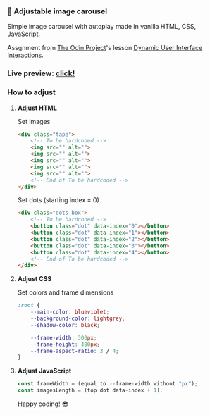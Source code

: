### 🎡 Adjustable image carousel

Simple image carousel with autoplay made in vanilla HTML, CSS, JavaScript.

Assgnment from [The Odin Project](https://www.theodinproject.com)'s lesson [Dynamic User Interface Interactions](https://www.theodinproject.com/lessons/node-path-javascript-dynamic-user-interface-interactions).

### Live preview: [click!](https://bartek8b.github.io/zzz-image-carousel/)

### How to adjust

1. **Adjust HTML**

   Set images

   ```html
   <div class="tape">
       <!-- To be hardcoded -->
       <img src="" alt="">
       <img src="" alt="">
       <img src="" alt="">
       <img src="" alt="">
       <img src="" alt="">
       <!-- End of To be hardcoded -->
   </div>
   ```

   Set dots (starting index = 0)

   ```html
   <div class="dots-box">
       <!-- To be hardcoded -->
       <button class="dot" data-index="0"></button>
       <button class="dot" data-index="1"></button>
       <button class="dot" data-index="2"></button>
       <button class="dot" data-index="3"></button>
       <button class="dot" data-index="4"></button>
       <!-- End of To be hardcoded -->
   </div>
   ```

2. **Adjust CSS**

   Set colors and frame dimensions

   ```css
   :root {
       --main-color: blueviolet;
       --background-color: lightgrey;
       --shadow-color: black;

       --frame-width: 300px;
       --frame-height: 400px;
       --frame-aspect-ratio: 3 / 4;
   }
   ```

3. **Adjust JavaScript**
   ```javascript
   const frameWidth = (equal to --frame-width without "px");
   const imagesLength = (top dot data-index + 1);
   ```

   Happy coding! 😎